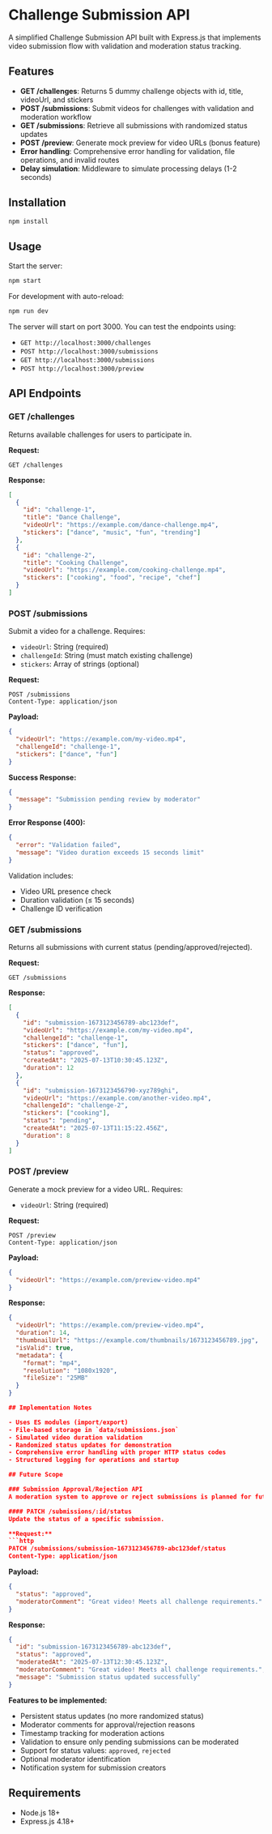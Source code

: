 # Challenge Submission API

A simplified Challenge Submission API built with Express.js that implements video submission flow with validation and moderation status tracking.

## Features

- **GET /challenges**: Returns 5 dummy challenge objects with id, title, videoUrl, and stickers
- **POST /submissions**: Submit videos for challenges with validation and moderation workflow
- **GET /submissions**: Retrieve all submissions with randomized status updates
- **POST /preview**: Generate mock preview for video URLs (bonus feature)
- **Error handling**: Comprehensive error handling for validation, file operations, and invalid routes
- **Delay simulation**: Middleware to simulate processing delays (1-2 seconds)

## Installation

```bash
npm install
```

## Usage

Start the server:
```bash
npm start
```

For development with auto-reload:
```bash
npm run dev
```

The server will start on port 3000. You can test the endpoints using:

- `GET http://localhost:3000/challenges`
- `POST http://localhost:3000/submissions`
- `GET http://localhost:3000/submissions`
- `POST http://localhost:3000/preview`

## API Endpoints

### GET /challenges
Returns available challenges for users to participate in.

**Request:**
```http
GET /challenges
```

**Response:**
```json
[
  {
    "id": "challenge-1",
    "title": "Dance Challenge",
    "videoUrl": "https://example.com/dance-challenge.mp4",
    "stickers": ["dance", "music", "fun", "trending"]
  },
  {
    "id": "challenge-2",
    "title": "Cooking Challenge",
    "videoUrl": "https://example.com/cooking-challenge.mp4",
    "stickers": ["cooking", "food", "recipe", "chef"]
  }
]
```

### POST /submissions
Submit a video for a challenge. Requires:
- `videoUrl`: String (required)
- `challengeId`: String (must match existing challenge)
- `stickers`: Array of strings (optional)

**Request:**
```http
POST /submissions
Content-Type: application/json
```

**Payload:**
```json
{
  "videoUrl": "https://example.com/my-video.mp4",
  "challengeId": "challenge-1",
  "stickers": ["dance", "fun"]
}
```

**Success Response:**
```json
{
  "message": "Submission pending review by moderator"
}
```

**Error Response (400):**
```json
{
  "error": "Validation failed",
  "message": "Video duration exceeds 15 seconds limit"
}
```

Validation includes:
- Video URL presence check
- Duration validation (≤ 15 seconds)
- Challenge ID verification

### GET /submissions
Returns all submissions with current status (pending/approved/rejected).

**Request:**
```http
GET /submissions
```

**Response:**
```json
[
  {
    "id": "submission-1673123456789-abc123def",
    "videoUrl": "https://example.com/my-video.mp4",
    "challengeId": "challenge-1",
    "stickers": ["dance", "fun"],
    "status": "approved",
    "createdAt": "2025-07-13T10:30:45.123Z",
    "duration": 12
  },
  {
    "id": "submission-1673123456790-xyz789ghi",
    "videoUrl": "https://example.com/another-video.mp4",
    "challengeId": "challenge-2",
    "stickers": ["cooking"],
    "status": "pending",
    "createdAt": "2025-07-13T11:15:22.456Z",
    "duration": 8
  }
]
```

### POST /preview
Generate a mock preview for a video URL. Requires:
- `videoUrl`: String (required)

**Request:**
```http
POST /preview
Content-Type: application/json
```

**Payload:**
```json
{
  "videoUrl": "https://example.com/preview-video.mp4"
}
```

**Response:**
```json
{
  "videoUrl": "https://example.com/preview-video.mp4",
  "duration": 14,
  "thumbnailUrl": "https://example.com/thumbnails/1673123456789.jpg",
  "isValid": true,
  "metadata": {
    "format": "mp4",
    "resolution": "1080x1920",
    "fileSize": "25MB"
  }
}

## Implementation Notes

- Uses ES modules (import/export)
- File-based storage in `data/submissions.json`
- Simulated video duration validation
- Randomized status updates for demonstration
- Comprehensive error handling with proper HTTP status codes
- Structured logging for operations and startup

## Future Scope

### Submission Approval/Rejection API
A moderation system to approve or reject submissions is planned for future implementation:

#### PATCH /submissions/:id/status
Update the status of a specific submission.

**Request:**
```http
PATCH /submissions/submission-1673123456789-abc123def/status
Content-Type: application/json
```

**Payload:**
```json
{
  "status": "approved",
  "moderatorComment": "Great video! Meets all challenge requirements."
}
```

**Response:**
```json
{
  "id": "submission-1673123456789-abc123def",
  "status": "approved",
  "moderatedAt": "2025-07-13T12:30:45.123Z",
  "moderatorComment": "Great video! Meets all challenge requirements.",
  "message": "Submission status updated successfully"
}
```

**Features to be implemented:**
- Persistent status updates (no more randomized status)
- Moderator comments for approval/rejection reasons
- Timestamp tracking for moderation actions
- Validation to ensure only pending submissions can be moderated
- Support for status values: `approved`, `rejected`
- Optional moderator identification
- Notification system for submission creators

## Requirements

- Node.js 18+
- Express.js 4.18+
